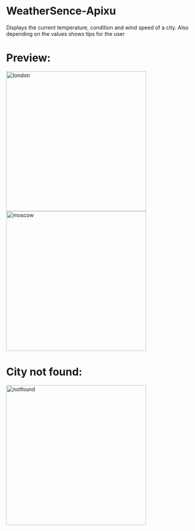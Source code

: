 # WeatherSence-Apixu
Displays the current temperature, condition and wind speed of a city. Also depending on the values shows tips for the user
# Preview:
<img width="375" alt="london" src="https://imgur.com/CxdvZKG.png">
<img width="375" alt="moscow" src="https://imgur.com/yJPVANG.png">

# City not found:
<img width="375" alt="notfound" src="https://imgur.com/TwYs2J0.png">

